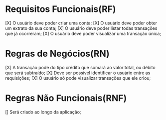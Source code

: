 # Requisitos Funcionais(RF)

[X] O usuário deve poder criar uma conta;
[X] O usuário deve poder obter um extrato da sua conta;
[X] O usuário deve poder listar todas transações que já ocorreram;
[X] O usuário deve poder visualizar uma transação única;

# Regras de Negócios(RN)

[X] A transação pode do tipo crédito que somará ao valor total, ou débito que será subtraído;
[X] Deve ser possível identificar o usuário entre as requisições;
[X] O usuário só pode visualizar transações que ele criou;

# Regras Não Funcionais(RNF)

[] Será criado ao longo da aplicação;
